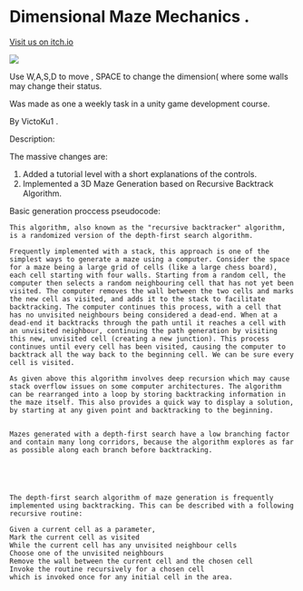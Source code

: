 # Dimensional Maze Mechanics .

[Visit us on itch.io](https://victoku1.itch.io/mazesimulation1)

[![](http://img.youtube.com/vi/L4ISZooIM3Q/0.jpg)](http://www.youtube.com/watch?v=L4ISZooIM3Q "DimensionalMazeProj Tutorial And Models Demonstration .")

Use W,A,S,D to move , SPACE to change the dimension( where some walls may change their status.

Was made as one a weekly task in a unity game development course.

By VictoKu1 .

Description:

The massive changes are:
1. Added a tutorial level with a short explanations of the controls.
2. Implemented a 3D Maze Generation based on Recursive Backtrack Algorithm.

Basic generation proccess pseudocode:

```
This algorithm, also known as the "recursive backtracker" algorithm, is a randomized version of the depth-first search algorithm.

Frequently implemented with a stack, this approach is one of the simplest ways to generate a maze using a computer. Consider the space for a maze being a large grid of cells (like a large chess board), each cell starting with four walls. Starting from a random cell, the computer then selects a random neighbouring cell that has not yet been visited. The computer removes the wall between the two cells and marks the new cell as visited, and adds it to the stack to facilitate backtracking. The computer continues this process, with a cell that has no unvisited neighbours being considered a dead-end. When at a dead-end it backtracks through the path until it reaches a cell with an unvisited neighbour, continuing the path generation by visiting this new, unvisited cell (creating a new junction). This process continues until every cell has been visited, causing the computer to backtrack all the way back to the beginning cell. We can be sure every cell is visited.

As given above this algorithm involves deep recursion which may cause stack overflow issues on some computer architectures. The algorithm can be rearranged into a loop by storing backtracking information in the maze itself. This also provides a quick way to display a solution, by starting at any given point and backtracking to the beginning.


Mazes generated with a depth-first search have a low branching factor and contain many long corridors, because the algorithm explores as far as possible along each branch before backtracking.





The depth-first search algorithm of maze generation is frequently implemented using backtracking. This can be described with a following recursive routine:

Given a current cell as a parameter,
Mark the current cell as visited
While the current cell has any unvisited neighbour cells
Choose one of the unvisited neighbours
Remove the wall between the current cell and the chosen cell
Invoke the routine recursively for a chosen cell
which is invoked once for any initial cell in the area.




```
